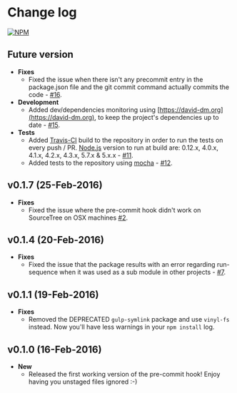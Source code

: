 # Change log
[![NPM](https://nodei.co/npm/git-pre-commit.png?downloads=true&downloadRank=true&stars=true)](https://nodei.co/npm/git-pre-commit/)

## Future version
* **Fixes**
  * Fixed the issue when there isn't any precommit entry in the package.json file and the git commit command actually commits the code -  [#16](https://github.com/kazazor/git-pre-commit/issues/16).
* **Development**
  * Added dev/dependencies monitoring using [https://david-dm.org](https://david-dm.org), to keep the project's dependencies up to date - [#15](https://github.com/kazazor/git-pre-commit/issues/15).
* **Tests**
  * Added [Travis-CI](https://travis-ci.org/kazazor/git-pre-commit) build to the repository in order to run the tests on every push / PR. [Node.js](https://nodejs.org/en/) version to run at build are: 0.12.x, 4.0.x, 4.1.x, 4.2.x, 4.3.x, 5.7.x & 5.x.x - [#11](https://github.com/kazazor/git-pre-commit/issues/11).
  * Added tests to the repository using [mocha](https://mochajs.org/) - [#12](https://github.com/kazazor/git-pre-commit/issues/12).

## v0.1.7 (25-Feb-2016)
* **Fixes**
  * Fixed the issue where the pre-commit hook didn't work on SourceTree on OSX machines [#2](https://github.com/kazazor/git-pre-commit/issues/2).

## v0.1.4 (20-Feb-2016)
* **Fixes**
  * Fixed the issue that the package results with an error regarding run-sequence when it was used as a sub module in other projects -  [#7](https://github.com/kazazor/git-pre-commit/issues/7).

## v0.1.1 (19-Feb-2016)
* **Fixes**
  * Removed the DEPRECATED ```gulp-symlink``` package and use ```vinyl-fs``` instead. Now you'll have less warnings in your ```npm install``` log.

## v0.1.0 (16-Feb-2016)
* **New**
  * Released the first working version of the pre-commit hook! Enjoy having you unstaged files ignored :-)
